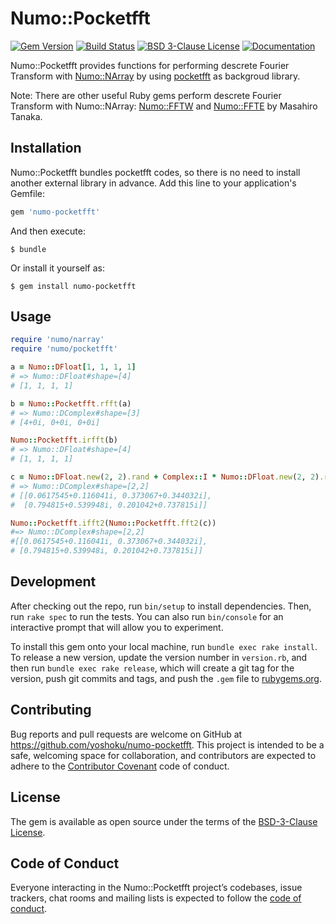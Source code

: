 # Numo::Pocketfft

[![Gem Version](https://badge.fury.io/rb/numo-pocketfft.svg)](https://badge.fury.io/rb/numo-pocketfft)
[![Build Status](https://travis-ci.org/yoshoku/numo-pocketfft.svg?branch=master)](https://travis-ci.org/yoshoku/numo-pocketfft)
[![BSD 3-Clause License](https://img.shields.io/badge/License-BSD%203--Clause-orange.svg)](https://github.com/yoshoku/numo-pocketfft/blob/master/LICENSE.txt)
[![Documentation](http://img.shields.io/badge/docs-rdoc.info-blue.svg)](https://yoshoku.github.io/numo-pocketfft/doc/)

Numo::Pocketfft provides functions for performing descrete Fourier Transform with
[Numo::NArray](https://github.com/ruby-numo/numo-narray) by using
[pocketfft](https://gitlab.mpcdf.mpg.de/mtr/pocketfft) as backgroud library.

Note: There are other useful Ruby gems perform descrete Fourier Transform with Numo::NArray:
[Numo::FFTW](https://github.com/ruby-numo/numo-fftw) and [Numo::FFTE](https://github.com/ruby-numo/numo-ffte) by Masahiro Tanaka.

## Installation

Numo::Pocketfft bundles pocketfft codes, so there is no need to install another external library in advance.
Add this line to your application's Gemfile:

```ruby
gem 'numo-pocketfft'
```

And then execute:

    $ bundle

Or install it yourself as:

    $ gem install numo-pocketfft

## Usage

```ruby
require 'numo/narray'
require 'numo/pocketfft'

a = Numo::DFloat[1, 1, 1, 1]
# => Numo::DFloat#shape=[4]
# [1, 1, 1, 1]

b = Numo::Pocketfft.rfft(a)
# => Numo::DComplex#shape=[3]
# [4+0i, 0+0i, 0+0i]

Numo::Pocketfft.irfft(b)
# => Numo::DFloat#shape=[4]
# [1, 1, 1, 1]

c = Numo::DFloat.new(2, 2).rand + Complex::I * Numo::DFloat.new(2, 2).rand
# => Numo::DComplex#shape=[2,2]
# [[0.0617545+0.116041i, 0.373067+0.344032i],
#  [0.794815+0.539948i, 0.201042+0.737815i]]

Numo::Pocketfft.ifft2(Numo::Pocketfft.fft2(c))
#=> Numo::DComplex#shape=[2,2]
#[[0.0617545+0.116041i, 0.373067+0.344032i],
# [0.794815+0.539948i, 0.201042+0.737815i]]
```

## Development

After checking out the repo, run `bin/setup` to install dependencies. Then, run `rake spec` to run the tests. You can also run `bin/console` for an interactive prompt that will allow you to experiment.

To install this gem onto your local machine, run `bundle exec rake install`. To release a new version, update the version number in `version.rb`, and then run `bundle exec rake release`, which will create a git tag for the version, push git commits and tags, and push the `.gem` file to [rubygems.org](https://rubygems.org).

## Contributing

Bug reports and pull requests are welcome on GitHub at https://github.com/yoshoku/numo-pocketfft. This project is intended to be a safe, welcoming space for collaboration, and contributors are expected to adhere to the [Contributor Covenant](http://contributor-covenant.org) code of conduct.

## License

The gem is available as open source under the terms of the [BSD-3-Clause License](https://opensource.org/licenses/BSD-3-Clause).

## Code of Conduct

Everyone interacting in the Numo::Pocketfft project’s codebases, issue trackers, chat rooms and mailing lists is expected to follow the [code of conduct](https://github.com/yoshoku/numo-pocketfft/blob/master/CODE_OF_CONDUCT.md).

